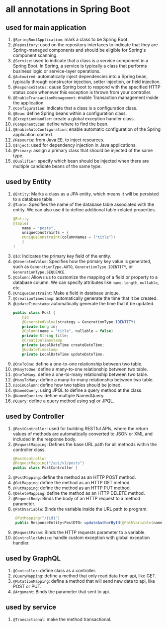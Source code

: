 # all annotations in Spring Boot

## used for main application

1. `@SpringBootApplication`: mark a class to be Spring Boot.
2. `@Repository`: used on the repository interfaces to indicate that they are Spring-managed components and should be eligible for Spring's component scanning.
3. `@Service`: used to indicate that a class is a service component in a Spring Boot. In Spring, a service is typically a class that performs business logic or service-layer operations.
4. `@Autowired`: automatically inject dependencies into a Spring bean, typically through constructor injection, setter injection, or field injection.
5. `@ResponseStatus`: cause Spring boot to respond with the specified HTTP status code whenever this exception is thrown from your controller.
6. `@EnableTransactionManagement`: enable Transaction management inside the application.
7. `@Configuration`: indicate that a class is a configuration class.
8. `@Bean`: define Spring beans within a configuration class.
9. `@ExceptionHandler`: create a global exception handler class.
10. `@ComponentScan`: define where to find the bean.
11. `@EnableAutoConfiguration`: enable automatic configuration of the Spring application context.
12. `@Resource`: from Java EE. to inject resources.
13. `@Inject`: used for dependency injection in Java applications.
14. `@Primary`: assign a primary class that should be injected of the same type.
15. `@Qualifier`: specify which bean should be injected when there are multiple candidate beans of the same type.

## used by Entity

1. `@Entity`: Marks a class as a JPA entity, which means it will be persisted to a database table.
2. `@Table`: Specifies the name of the database table associated with the entity. We can also use it to define additional table-related properties.
    ```java
    @Entity
    @Table(
        name = "posts",
        uniqueConstraints = {
        @UniqueConstraint(columnNames = {"title"})
        }
    )
    ```
3. `@Id`: Indicates the primary key field of the entity.
4. `@GeneratedValue`: Specifies how the primary key value is generated, such as `GenerationType.AUTO`, `GenerationType.IDENTITY`, or `GenerationType.SEQUENCE`.
5. `@Column`: Allows us to customize the mapping of a field or property to a database column. We can specify attributes like `name`, `length`, `nullable`, etc.
6. `@UniqueConstraint`: Make a field in database unique. 
7. `@CreationTimestamp`: automatically generate the time that it be created.
8. `@UpdateTimestamp`: automatically generate the time that it be updated.
    ```java
    public class Post {
        @Id
        @GeneratedValue(strategy = GenerationType.IDENTITY)
        private Long id;
        @Column(name = "title", nullable = false)
        private String title;
        @CreationTimestamp
        private LocalDateTime createDateTime;
        @UpdateTimestamp
        private LocalDateTime updateDateTime;
    ```
9. `@OneToOne`: define a one-to-one relationship between two table.
10. `@ManyToOne`: define a many-to-one relationship between two table.
11. `@OneToMany`: define a one-to-many relationship between two table.
12. `@ManyToMany`: define a many-to-many relationship between two table.
13. `@JoinColumn`: define how two tables should be joined.
14. `@NamedQuery`: using JPQL to define a query method at the class.
15. `@NamedQueries`: define multiple NamedQuery.
16. `@Query`: define a query method using sql or JPQL.

## used by Controller
1. `@RestController`: used for building RESTful APIs, where the return values of methods are automatically converted to JSON or XML and included in the response body. 
2. `@RequestMapping`: Defines the base URL path for all methods within the controller class.
    ```java
    @RestController
    @RequestMapping("/api/v1/posts")
    public class PostController {
    ```
3. `@PostMapping`: define the method as an HTTP POST method.
4. `@GetMapping`: define the method as an HTTP GET method.
5. `@PutMapping`: define the method as an HTTP PUT method.
6. `@DeleteMapping`: define the method as an HTTP DELETE method.
7. `@RequestBody`: Binds the body of an HTTP request to a method parameter.
8. `@PathVariable`: Binds the variable inside the URL path to program.
   ```java
    @PutMapping("/{id}")
    public ResponseEntity<PostDTO> updateAuthorById(@PathVariable(name="id") long id, @RequestBody AuthorDTO authorDTO){
    ```
9. `@RequestParam`: Binds the HTTP requests parameter to a variable.
10. `@ControllerAdvice`: handle custom exception with global exception handler.

## used by GraphQL
1. `@Controller`: define class as a controller.
2. `@QueryMapping`: define a method that only read data from api, like GET.
3. `@MutationMapping`: define a method that will send new data to api, like POST or PUT.
4. `@Argument`: Binds the parameter that sent to api.

## used by service
1. `@Transactional`: make the method transactional.